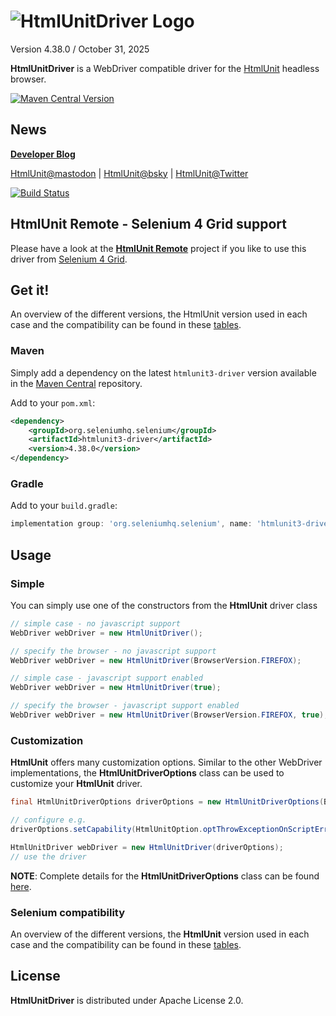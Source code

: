 # ![HtmlUnitDriver Logo](https://github.com/SeleniumHQ/htmlunit-driver/blob/master/htmlunit_webdriver.png)

Version 4.38.0 / October 31, 2025

**HtmlUnitDriver** is a WebDriver compatible driver for the [HtmlUnit](https://www.htmlunit.org) headless browser.

[![Maven Central Version](https://img.shields.io/maven-central/v/org.seleniumhq.selenium/htmlunit3-driver)](https://central.sonatype.com/artifact/org.seleniumhq.selenium/htmlunit3-driver)

## News

**[Developer Blog](https://htmlunit.github.io/htmlunit-blog/)**

[HtmlUnit@mastodon](https://fosstodon.org/@HtmlUnit) | [HtmlUnit@bsky](https://bsky.app/profile/htmlunit.bsky.social) | [HtmlUnit@Twitter](https://twitter.com/HtmlUnit)


[![Build Status](https://jenkins.wetator.org/buildStatus/icon?job=HtmlUnitDriver+-+Selenium+4)](https://jenkins.wetator.org/view/HtmlUnit%20Driver/job/HtmlUnitDriver%20-%20Selenium%204/)

## HtmlUnit Remote - Selenium 4 Grid support

Please have a look at the **[HtmlUnit Remote](https://github.com/sbabcoc/htmlunit-remote)** project if you like to use
this driver from [Selenium 4 Grid](https://www.selenium.dev/documentation/grid).


## Get it!

An overview of the different versions, the HtmlUnit version used in each case and the compatibility 
can be found in these [tables](docs/compatibility.md).

### Maven

Simply add a dependency on the latest `htmlunit3-driver` version available in the
[Maven Central](https://repo.maven.apache.org/maven2/org/seleniumhq/selenium/htmlunit3-driver/) repository.

Add to your `pom.xml`:

```xml
<dependency>
    <groupId>org.seleniumhq.selenium</groupId>
    <artifactId>htmlunit3-driver</artifactId>
    <version>4.38.0</version>
</dependency>
```

### Gradle

Add to your `build.gradle`:

```groovy
implementation group: 'org.seleniumhq.selenium', name: 'htmlunit3-driver', version: '4.38.0'
```


## Usage

### Simple

You can simply use one of the constructors from the **HtmlUnit** driver class

```java
// simple case - no javascript support
WebDriver webDriver = new HtmlUnitDriver();
```

```java
// specify the browser - no javascript support
WebDriver webDriver = new HtmlUnitDriver(BrowserVersion.FIREFOX);
```

```java
// simple case - javascript support enabled
WebDriver webDriver = new HtmlUnitDriver(true);
```

```java
// specify the browser - javascript support enabled
WebDriver webDriver = new HtmlUnitDriver(BrowserVersion.FIREFOX, true);
```


### Customization

**HtmlUnit** offers many customization options. Similar to the other WebDriver implementations, the **HtmlUnitDriverOptions**
class can be used to customize your **HtmlUnit** driver.

```java
final HtmlUnitDriverOptions driverOptions = new HtmlUnitDriverOptions(BrowserVersion.FIREFOX);

// configure e.g.
driverOptions.setCapability(HtmlUnitOption.optThrowExceptionOnScriptError, false);

HtmlUnitDriver webDriver = new HtmlUnitDriver(driverOptions);
// use the driver
```

**NOTE**: Complete details for the **HtmlUnitDriverOptions** class can be found [here](docs/options.md).

### Selenium compatibility

An overview of the different versions, the **HtmlUnit** version used in each case and the compatibility 
can be found in these [tables](docs/compatibility.md).

## License

**HtmlUnitDriver** is distributed under Apache License 2.0.
